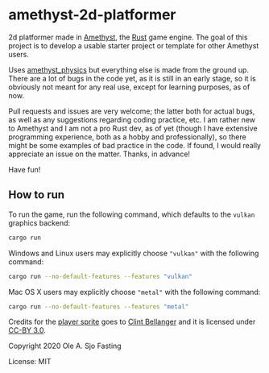 # amethyst-2d-platformer

2d platformer made in [Amethyst](https://github.com/amethyst/amethyst), the [Rust](https://github.com/rust-lang/rust) game engine. The goal of this project is to develop a usable starter project or template for other Amethyst users.  

Uses [amethyst_physics](https://github.com/AndreaCatania/amethyst_physics) but everything else is made from the ground up. There are a lot of bugs in the code yet, as it is still in an early stage, so it is obviously not meant for any real use, except for learning purposes, as of now.  

Pull requests and issues are very welcome; the latter both for actual bugs, as well as any suggestions regarding coding practice, etc. I am rather new to Amethyst and I am not a pro Rust dev, as of yet (though I have extensive programming experience, both as a hobby and professionally), so there might be some examples of bad practice in the code. If found, I would really appreciate an issue on the matter. Thanks, in advance!  

Have fun!  

## How to run

To run the game, run the following command, which defaults to the `vulkan` graphics backend:

```bash
cargo run
```

Windows and Linux users may explicitly choose `"vulkan"` with the following command:

```bash
cargo run --no-default-features --features "vulkan"
```

Mac OS X users may explicitly choose `"metal"` with the following command:

```bash
cargo run --no-default-features --features "metal"
```

Credits for the [player sprite](https://github.com/olefasting/capstone/blob/master/assets/textures/player.png) goes to [Clint Bellanger](https://opengameart.org/content/platformer-animations) and it is licensed under [CC-BY 3.0](https://creativecommons.org/licenses/by/3.0/).  

Copyright 2020 Ole A. Sjo Fasting  

License: MIT